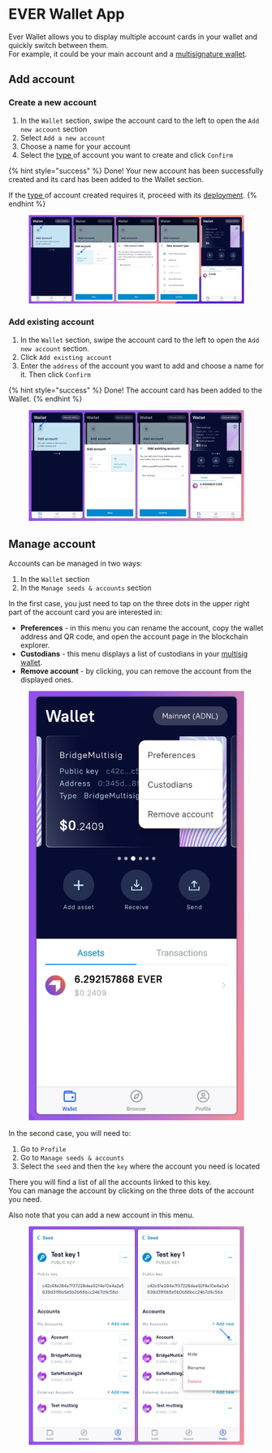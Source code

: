 # EVER Wallet App

Ever Wallet allows you to display multiple account cards in your wallet and quickly switch between them.\
For example, it could be your main account and a [multisignature wallet](../../multisig/).

## Add account

### Create a new account

1. In the `Wallet` section, swipe the account card to the left to open the `Add new account` section
2. Select `Add a new account`
3. Choose a name for your account
4. Select the [type ](../../getting-started/install-and-singing-in/types-of-account.md)of account you want to create and click `Confirm`

{% hint style="success" %}
Done! Your new account has been successfully created and its card has been added to the Wallet section.

If the [type ](../../getting-started/install-and-singing-in/types-of-account.md)of account created requires it, proceed with its [deployment](../../getting-started/install-and-singing-in/deploy/).
{% endhint %}

<figure><img src="../../.gitbook/assets/image (1).png" alt=""><figcaption></figcaption></figure>

### Add existing account

1. In the `Wallet` section, swipe the account card to the left to open the `Add new account` section.
2. Click `Add existing account`
3. Enter the `address` of the account you want to add and choose a name for it. Then click `Confirm`

{% hint style="success" %}
Done! The account card has been added to the Wallet.
{% endhint %}

<figure><img src="../../.gitbook/assets/image (12).png" alt=""><figcaption></figcaption></figure>

## Manage account

Accounts can be managed in two ways:

1. In the `Wallet` section
2. In the `Manage seeds & accounts` section

In the first case, you just need to tap on the three dots in the upper right part of the account card you are interested in:

* **Preferences** - in this menu you can rename the account, copy the wallet address and QR code, and open the account page in the blockchain explorer.&#x20;
* **Custodians** - this menu displays a list of custodians in your [multisig wallet](../../multisig/).&#x20;
* **Remove account** - by clicking, you can remove the account from the displayed ones.

<figure><img src="../../.gitbook/assets/image (3).png" alt=""><figcaption></figcaption></figure>

In the second case, you will need to:

1. Go to `Profile`
2. Go to `Manage seeds & accounts`
3. Select the `seed` and then the `key` where the account you need is located

There you will find a list of all the accounts linked to this key. \
You can manage the account by clicking on the three dots of the account you need.

Also note that you can add a new account in this menu.

<figure><img src="../../.gitbook/assets/image (2).png" alt=""><figcaption></figcaption></figure>
